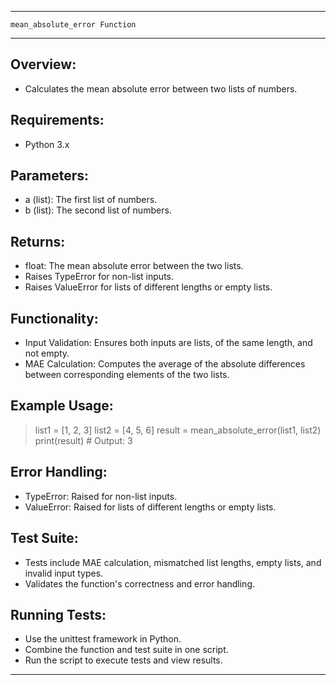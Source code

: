 ---------------------------------------------------------------
    mean_absolute_error Function
---------------------------------------------------------------

Overview:
---------
- Calculates the mean absolute error between two lists of numbers.

Requirements:
-------------
- Python 3.x

Parameters:
-----------
- a (list): The first list of numbers.
- b (list): The second list of numbers.

Returns:
--------
- float: The mean absolute error between the two lists.
- Raises TypeError for non-list inputs.
- Raises ValueError for lists of different lengths or empty lists.

Functionality:
--------------
- Input Validation: Ensures both inputs are lists, of the same length, and not empty.
- MAE Calculation: Computes the average of the absolute differences between corresponding elements of the two lists.

Example Usage:
--------------
> list1 = [1, 2, 3]
> list2 = [4, 5, 6]
> result = mean_absolute_error(list1, list2)
> print(result)  # Output: 3

Error Handling:
---------------
- TypeError: Raised for non-list inputs.
- ValueError: Raised for lists of different lengths or empty lists.

Test Suite:
-----------
- Tests include MAE calculation, mismatched list lengths, empty lists, and invalid input types.
- Validates the function's correctness and error handling.

Running Tests:
--------------
- Use the unittest framework in Python.
- Combine the function and test suite in one script.
- Run the script to execute tests and view results.

---------------------------------------------------------------
